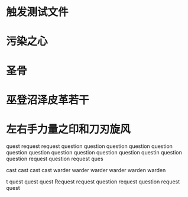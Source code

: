 # 触发测试文件

# 污染之心
# 圣骨
# 巫登沼泽皮革若干
# 左右手力量之印和刀刃旋风

quest request request question question question question question question question question question question question questin question question
 request question request ques


cast cast cast cast warder warder warder warder warden warden


t quest quest quest Request request question request question request quest